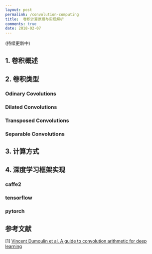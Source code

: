 ```yaml
---
layout: post
permalink: /convolution-computing
title:  卷积计算原理与实现解析
comments: true
date: 2018-02-07
---
```


 
(持续更新中)

## 1. 卷积概述
## 2. 卷积类型
### Odinary Covolutions
### Dilated Convolutions
### Transposed Convolutions
### Separable Convolutions

## 3. 计算方式
## 4. 深度学习框架实现
### caffe2
### tensorflow
### pytorch

## 参考文献
[1] [Vincent Dumoulin et al. A guide to convolution arithmetic for deep learning](https://arxiv.org/pdf/1603.07285.pdf)
